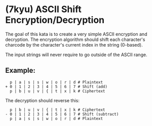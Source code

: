 # (7kyu) ASCII Shift Encryption/Decryption

The goal of this kata is to create a very simple ASCII encryption and decryption. The encryption algorithm should shift each character's charcode by the character's current index in the string (0-based).

The input strings will never require to go outside of the ASCII range.

## Example:

```
  p | a | s | s | w | o | r | d # Plaintext
+ 0 | 1 | 2 | 3 | 4 | 5 | 6 | 7 # Shift (add)
  p | b | u | v | { | t | x | k # Ciphertext
```

The decryption should reverse this:

```
  p | b | u | v | { | t | x | k # Ciphertext
- 0 | 1 | 2 | 3 | 4 | 5 | 6 | 7 # Shift (subtract)
  p | a | s | s | w | o | r | d # Plaintext
```
